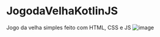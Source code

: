 # JogodaVelhaKotlinJS
Jogo da velha simples feito com HTML, CSS e JS
![image](https://user-images.githubusercontent.com/65137223/170554319-f32e6fdc-8d9e-423f-941f-3390b244be7e.png)
